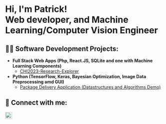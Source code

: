 <h1>Hi, I'm Patrick! <br/> Web developer, and Machine Learning/Computer Vision Engineer </h1>

<h2>👨‍💻 Software Development Projects:</h2>


- <b>Full Stack Web Apps (Php, React.JS, SQLite and one with Machine Learning Components)</b>
  - [CHI2023-Research-Explorer](https://github.com/Shawryfall/CHI2023-Research-Explorer?tab=readme-ov-file) 
- <b>Python (TensorFlow, Keras, Bayesian Optimization, Image Data Preprocessing amd GUI)</b>
  - [Package Delivery Application (Datastructures and Algorithms Demo)](https://github.com/joshmadakor1/Package-Delivery-Pathfinding-Algorithm)

<h2> 🤳 Connect with me:</h2>

[<img align="left" alt="JoshMadakor | LinkedIn" width="22px" src="https://cdn.jsdelivr.net/npm/simple-icons@v3/icons/linkedin.svg" />][linkedin]

[linkedin]: https://linkedin.com/in/joshmadakor

